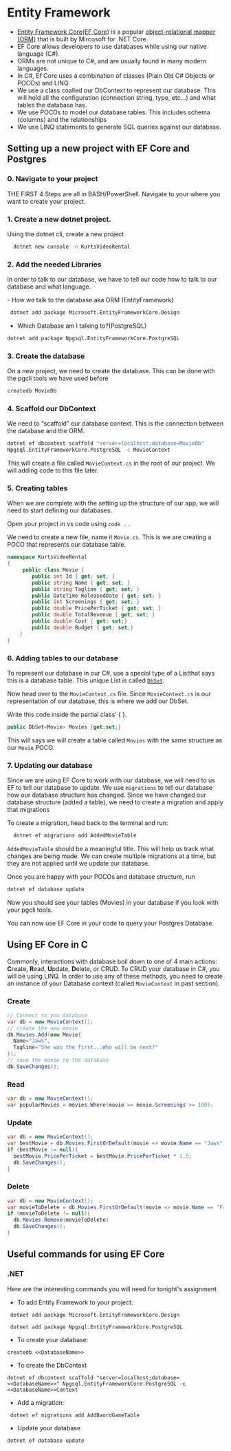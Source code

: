 # Entity Framework

- [Entity Framework Core(EF Core)](https://docs.microsoft.com/en-us/ef/core/) is a popular [object-relational mapper (ORM)](https://en.wikipedia.org/wiki/Object-relational_mapping) that is built by Mircosoft for .NET Core.
- EF Core allows developers to use databases while using our native language (C#).
- ORMs are not unique to C#, and are usually found in many modern languages.
- In C#, Ef Core uses a combination of classes (Plain Old C# Objects or POCOs) and LINQ.
- We use a class coalled our DbContext to represent our database. This will hold all the configuration (connection string, type, etc...) and what tables the database has.
- We use POCOs to model our database tables. This includes schema (columns) and the relationships
- We use LINQ statements to generate SQL queries against our database.

## Setting up a new project with EF Core and Postgres

### 0. Navigate to your project

THE FIRST 4 Steps are all in BASH/PowerShell. Navigate to your where you want to create your project.

### 1. Create a new dotnet project.

Using the dotnet cli, create a new project

```bash
  dotnet new console -n KurtsVideoRental
```

### 2. Add the needed Libraries

In order to talk to our database, we have to tell our code how to talk to our database and what language.

​- How we talk to the database aka ORM (EntityFramework)

```bash
​ dotnet add package Microsoft.EntityFrameworkCore.Design
```

- Which Database am I talking to?(PostgreSQL)

```bash
​dotnet add package Npgsql.EntityFrameworkCore.PostgreSQL

```

### 3. Create the database

On a new project, we need to create the database. This can be done with the pgcli tools we have used before

```bash
createdb MovieDb

```

### 4. Scaffold our DbContext

We need to “scaffold” our ​database context​. This is the connection between the database and the ​ORM.

```bash
dotnet ef dbcontext scaffold "server=localhost;database=MovieDb"
Npgsql.EntityFrameworkCore.PostgreSQL -c MovieContext
```

This will create a file called `MovieContext.cs` in the root of our project. We will adding code to this file later.

### 5. Creating tables

When we are complete with the setting up the structure of our app, we will need to start defining our databases.

Open your project in vs code using `code .` .

We need to create a new file, name it `Movie.cs`. This is we are creating a POCO that represents our database table.

```C#
namespace KurtsVideoRental ​
{
     public class Movie {
        public int Id { get; set; }
        public string Name { get; set; }
        public string Tagline { get; set; }
        public DateTime ReleasedDate { get; set; }
        public int Screenings { get; set; }
        public double PricePerTicket { get; set; }
        public double TotalRevenue { get; set; }
        public double Cost { get; set;}
        public double Budget { get; set;}
    }
}

```

### 6. Adding tables to our database

To represent our database in our C#, use a special type of a ​List ​that says this is a database table. This unique List is called [`DbSet`](https://docs.microsoft.com/en-us/dotnet/api/microsoft.entityframeworkcore.dbset-1?view=efcore-2.1).

Now head over to the `MovieContext.cs` file. Since `MovieContext.cs` is our representation of our database, this is where we add our DbSet.

Write this code inside the partial class’ { }.

```C#
public DbSet<Movie> Movies {get;set;}
```

This will says we will create a table called `Movies` with the same structure as our `Movie` POCO.

### 7. Updating our database

Since we are using EF Core to work with our database, we will need to us EF to tell our database to update. We use `migrations` to tell our database how our database structure has changed. Since we have changed our database structure (added a table), we need to create a migration and apply that migrations

To create a migration, head back to the terminal and run:

```bash
  dotnet ef migrations add AddedMovieTable
```

`AddedMovieTable` should be a meaningful title. This will help us track what changes are being made. We can create multiple migrations at a time, but they are not applied until we update our database.

Once you are happy with your POCOs and database structure, run

```bash
dotnet ef database update
```

Now you should see your tables (Movies) in your database if you look with your pgcli tools.

You can now use EF Core in your code to query your Postgres Database.

## Using EF Core in C

Commonly, interactions with database boil down to one of 4 main actions: **C**reate, **R**ead, **U**pdate, **D**elete, or CRUD. To CRUD your database in C#, you will be using LINQ. In order to use any of these methods, you need to create an instance of your Database context (called `MovieContext` in past section).

### Create

```C#
// Connect to you database
var db = new MovieContext();
// create the new movie
db.Movies.Add(new Movie{
  Name="Jaws",
  Tagline="She was the first...Who will be next?"
});
// save the movie to the database
db.SaveChanges();

```

### Read

```C#
var db = new MovieContext();
var popularMovies = movies.Where(movie => movie.Screenings >= 100);

```

### Update

```C#
var db = new MovieContext();
var bestMovie = db.Movies.FirstOrDefault(movie => movie.Name == "Jaws");
if (bestMovie != null){
  bestMovie.PricePerTicket = bestMovie.PricePerTicket * 1.5;
  db.SaveChanges();
}
```

### Delete

```C#
var db = new MovieContext();
var movieToDelete = db.Movies.FirstOrDefault(movie => movie.Name == "Frozen");
if (movieToDelete != null){
  db.Movies.Remove(movieToDelete)
  db.SaveChanges();
}
```

## Useful commands for using EF Core

### .NET

Here are the interesting commands you will need for tonight's assignment

- To add Entity Framework to your project:

```
 dotnet add package Microsoft.EntityFrameworkCore.Design

 dotnet add package Npgsql.EntityFrameworkCore.PostgreSQL
```

- To create your database:

```
createdb <<DatabaseName>>
```

- To create the DbContext

```
dotnet ef dbcontext scaffold "server=localhost;database=<<DatabaseName>>" Npgsql.EntityFrameworkCore.PostgreSQL -c <<DatabaseName>>Context

```

- Add a migration:

```
 dotnet ef migrations add AddBaordGameTable
```

- Update your database

```
dotnet ef database update
```
